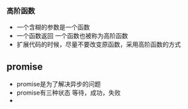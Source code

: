 

 ### 高阶函数
  - 一个含糊的参数是一个函数
  - 一个函数返回 一个函数也被称为高阶函数
  - 扩展代码的时候，尽量不要改变原函数，采用高阶函数的方式
## promise
- promise是为了解决异步的问题
- promise有三种状态 等待，成功，失败
- 